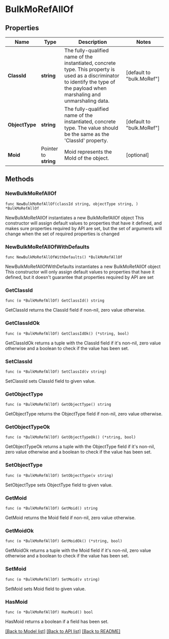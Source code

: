 # BulkMoRefAllOf

## Properties

Name | Type | Description | Notes
------------ | ------------- | ------------- | -------------
**ClassId** | **string** | The fully-qualified name of the instantiated, concrete type. This property is used as a discriminator to identify the type of the payload when marshaling and unmarshaling data. | [default to "bulk.MoRef"]
**ObjectType** | **string** | The fully-qualified name of the instantiated, concrete type. The value should be the same as the &#39;ClassId&#39; property. | [default to "bulk.MoRef"]
**Moid** | Pointer to **string** | Moid represents the MoId of the object. | [optional] 

## Methods

### NewBulkMoRefAllOf

`func NewBulkMoRefAllOf(classId string, objectType string, ) *BulkMoRefAllOf`

NewBulkMoRefAllOf instantiates a new BulkMoRefAllOf object
This constructor will assign default values to properties that have it defined,
and makes sure properties required by API are set, but the set of arguments
will change when the set of required properties is changed

### NewBulkMoRefAllOfWithDefaults

`func NewBulkMoRefAllOfWithDefaults() *BulkMoRefAllOf`

NewBulkMoRefAllOfWithDefaults instantiates a new BulkMoRefAllOf object
This constructor will only assign default values to properties that have it defined,
but it doesn't guarantee that properties required by API are set

### GetClassId

`func (o *BulkMoRefAllOf) GetClassId() string`

GetClassId returns the ClassId field if non-nil, zero value otherwise.

### GetClassIdOk

`func (o *BulkMoRefAllOf) GetClassIdOk() (*string, bool)`

GetClassIdOk returns a tuple with the ClassId field if it's non-nil, zero value otherwise
and a boolean to check if the value has been set.

### SetClassId

`func (o *BulkMoRefAllOf) SetClassId(v string)`

SetClassId sets ClassId field to given value.


### GetObjectType

`func (o *BulkMoRefAllOf) GetObjectType() string`

GetObjectType returns the ObjectType field if non-nil, zero value otherwise.

### GetObjectTypeOk

`func (o *BulkMoRefAllOf) GetObjectTypeOk() (*string, bool)`

GetObjectTypeOk returns a tuple with the ObjectType field if it's non-nil, zero value otherwise
and a boolean to check if the value has been set.

### SetObjectType

`func (o *BulkMoRefAllOf) SetObjectType(v string)`

SetObjectType sets ObjectType field to given value.


### GetMoid

`func (o *BulkMoRefAllOf) GetMoid() string`

GetMoid returns the Moid field if non-nil, zero value otherwise.

### GetMoidOk

`func (o *BulkMoRefAllOf) GetMoidOk() (*string, bool)`

GetMoidOk returns a tuple with the Moid field if it's non-nil, zero value otherwise
and a boolean to check if the value has been set.

### SetMoid

`func (o *BulkMoRefAllOf) SetMoid(v string)`

SetMoid sets Moid field to given value.

### HasMoid

`func (o *BulkMoRefAllOf) HasMoid() bool`

HasMoid returns a boolean if a field has been set.


[[Back to Model list]](../README.md#documentation-for-models) [[Back to API list]](../README.md#documentation-for-api-endpoints) [[Back to README]](../README.md)


